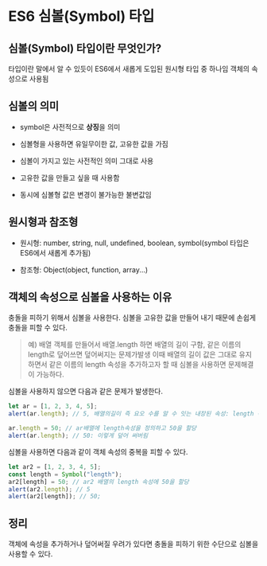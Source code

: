 # ES6 심볼(Symbol) 타입

## 심볼(Symbol) 타입이란 무엇인가?

타입이란 말에서 알 수 있듯이 ES6에서 새롭게 도입된 원시형 타입 중 하나임 객체의 속성으로 사용됨

## 심볼의 의미

-   symbol은 사전적으로 **상징**을 의미

-   심볼형을 사용하면 유일무이한 값, 고유한 값을 가짐

-   심볼이 가지고 있는 사전적인 의미 그대로 사용

-   고유한 값을 만들고 싶을 때 사용함

-   동시에 심볼형 값은 변경이 불가능한 불변값임

## 원시형과 참조형

-   원시형: number, string, null, undefined, boolean, symbol(symbol 타입은 ES6에서 새롭게 추가됨)

-   참조형: Object(object, function, array...)

## 객체의 속성으로 심볼을 사용하는 이유

충돌을 피하기 위해서 심볼을 사용한다. 심볼을 고유한 값을 만들어 내기 때문에 손쉽게 충돌을 피할 수 있다.

> 예) 배열 객체를 만들어서 배열.length 하면 배열의 길이 구함, 같은 이름의 length로 덮어쓰면 덮어써지는 문제가발생 이때 배열의 길이 값은 그대로 유지 하면서 같은 이름의 length 속성을 추가하고자 할 때 심볼을 사용하면 문제해결이 가능하다.

심볼을 사용하지 않으면 다음과 같은 문제가 발생한다.

```javascript
let ar = [1, 2, 3, 4, 5];
alert(ar.length); // 5, 배열의길이 즉 요오 수를 알 수 잇는 내장된 속성: length 속성 덕분에

ar.length = 50; // ar배열에 length속성을 정의하고 50을 할당
alert(ar.length); // 50: 이렇게 덮어 써버림
```

심볼을 사용하면 다음과 같이 객체 속성의 중복을 피할 수 있다.

```javascript
let ar2 = [1, 2, 3, 4, 5];
const length = Symbol("length");
ar2[length] = 50; // ar2 배열의 length 속성에 50을 할당
alert(ar2.length); // 5
alert(ar2[length]); // 50;
```

## 정리

객체에 속성을 추가하거나 덮어써질 우려가 있다면 충돌을 피하기 위한 수단으로 심볼을 사용할 수 있다.
